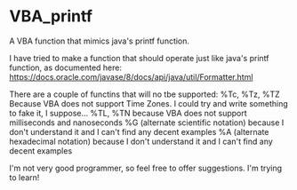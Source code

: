 # VBA_printf
A VBA function that mimics java's printf function.

I have tried to make a function that should operate just like java's printf function, as documented here:
https://docs.oracle.com/javase/8/docs/api/java/util/Formatter.html

There are a couple of functins that will no tbe supported:
%Tc, %Tz, %TZ Because VBA does not support Time Zones. I could try and write something to fake it, I suppose...
%TL, %TN because VBA does not support milliseconds and nanoseconds
%G (alternate scientific notation) because I don't understand it and I can't find any decent examples
%A (alternate hexadecimal notation) because I don't understand it and I can't find any decent examples

I'm not very good programmer, so feel free to offer suggestions. I'm trying to learn!
